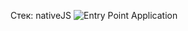 Стек: nativeJS
![Entry Point Application](https://github.com/user-attachments/assets/7b697779-5a4a-4664-ab90-2afc773176c5)

